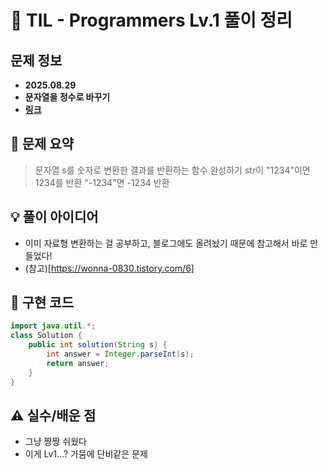 # 📌 TIL - Programmers Lv.1 풀이 정리

## 문제 정보
- **2025.08.29**
- **문자열을 정수로 바꾸기**
- **[링크](https://school.programmers.co.kr/learn/courses/30/lessons/12925)**

## 📝 문제 요약
> 문자열 s를 숫자로 변환한 결과를 반환하는 함수 완성하기
> str이 "1234"이면 1234를 반환
> "-1234"면 -1234 반환

## 💡 풀이 아이디어 
- 이미 자료형 변환하는 걸 공부하고, 블로그에도 올려놨기 때문에 참고해서 바로 만들었다!
- (참고)[https://wonna-0830.tistory.com/6]

## 🧩 구현 코드
```java
import java.util.*;
class Solution {
    public int solution(String s) {
        int answer = Integer.parseInt(s);
        return answer;
    }
}
```


## ⚠️ 실수/배운 점
- 그냥 짱짱 쉬웠다
- 이게 Lv1...? 가뭄에 단비같은 문제
